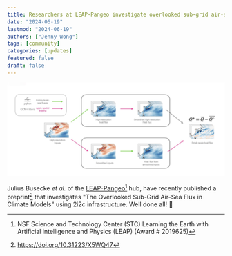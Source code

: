 ```yaml
---
title: Researchers at LEAP-Pangeo investigate overlooked sub-grid air-sea heat flux in climate models
date: "2024-06-19"
lastmod: "2024-06-19"
authors: ["Jenny Wong"]
tags: [community]
categories: [updates]
featured: false
draft: false
---
```


![Figure from the preprint showing large and small scale air-sea fluxes are separated](cover.png "Figure from the [preprint](https://doi.org/10.31223/X5WQ47) showing large and small scale air-sea fluxes are separated. By Julius Busecke *et al.*, licensed under [CC BY 4.0](http://creativecommons.org/licenses/by/4.0/)")

Julius Busecke *et al.* of the [LEAP-Pangeo](https://leap-stc.github.io/intro.html)[^1] hub, have recently published a preprint[^2] that investigates "The Overlooked Sub-Grid Air-Sea Flux in Climate Models" using 2i2c infrastructure. Well done all! 🎉

[^1]: NSF Science and Technology Center (STC) Learning the Earth with Artificial intelligence and Physics (LEAP) (Award # 2019625)
[^2]: https://doi.org/10.31223/X5WQ47
